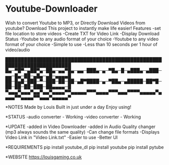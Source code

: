 # Youtube-Downloader
Wish to convert Youtube to MP3, or Directly Download Videos from youtube? Download This project to instantly make life easier!  Features -set file location to store videos -Create TXT for Video Link -Display Download Status -Youtube to any audio format of your choice -Youtube to any video format of your choice -Simple to use -Less than 10 seconds per 1 hour of video/audio

███████████████████████████████████████████████████████████████████████
█▄─▀█▀─▄██▀▄─██▄─▄▄▀█▄─▄▄─███▄─▄─▀█▄─█─▄███▄─▄███─▄▄─█▄─██─▄█▄─▄█─▄▄▄▄█
██─█▄█─███─▀─███─██─██─▄█▀████─▄─▀██▄─▄█████─██▀█─██─██─██─███─██▄▄▄▄─█
▀▄▄▄▀▄▄▄▀▄▄▀▄▄▀▄▄▄▄▀▀▄▄▄▄▄▀▀▀▄▄▄▄▀▀▀▄▄▄▀▀▀▀▄▄▄▄▄▀▄▄▄▄▀▀▄▄▄▄▀▀▄▄▄▀▄▄▄▄▄▀

*NOTES
Made by Louis
Built in just under a day
Enjoy using!

*STATUS
-audio converter - Working
-video converter - Working

*UPDATE
-added in Video Downloader
-added in Audio Quality changer (mp3 always sounds the same quality)
-Can change file formats
-Displays Video Link in "Video Link.txt"
-Easier to use
-Better UI

*REQUIREMENTS
pip install youtube_dl
pip install youtube
pip install pytube

*WEBSITE
https://louisgaming.co.uk
